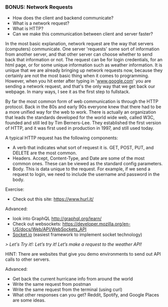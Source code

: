 
### BONUS: Network Requests 
- How does the client and backend communicate?
- What is a network request? 
- What is HTTP?
- Can we make this communication between client and server faster? 

In the most basic explanation, network request are the way that servers (computers) communicate. One server 'requests' some sort of information from another server, and that other server can choose whether to send back that information or not. The request can be for login credentials, for an html page, or for some unique information such as weather information. It is unique that we are already bringing up network requests now, because they certainly are not the most basic thing when it comes to programming. However, when you hit enter after typing in 'www.google.com' you are sending a network request, and that's the only way that we get back our webpage. In many ways, I see it as the first step to fullstack. 

By far the most common form of web communication is through the HTTP protocol. Back in the 80s and early 90s everyone knew that there had to be a more unified way for the web to work. There is actually an organization that leads the standards developed for the world wide web, called W3C, founded and still led by Tim Berners-Lee. They established the first version of HTTP, and it was first used in production in 1997, and still used today. 

A typical HTTP request has the following components:
- A verb that indicates what sort of request it is. GET, POST, PUT, and DELETE are the most common. 
- Headers. Accept, Content-Type, and Date are some of the most common ones. These can be viewed as the standard config parameters. 
- Body. This is data unique to the request. For example, if we send a request to login, we need to include the username and password in the body. 

Exercise: 
- Check out this site: https://www.hurl.it/

 

Advanced: 
- look into GraphQL http://graphql.org/learn/
- Check out websockets: https://developer.mozilla.org/en-US/docs/Web/API/WebSockets_API
- [Socket.io](https://socket.io/) (easiest framework to implement socket technology)

*> Let's Try it!: Let’s try it! Let’s make a request to the weather API!* 

HINT: There are websites that give you demo environments to send out API calls to other servers.

Advanced: 
- Get back the current hurricane info from around the world
- Write the same request from postman
- Write the same request from the terminal (using curl)
- What other responses can you get? Reddit, Spotify, and Google Places are some ideas.
